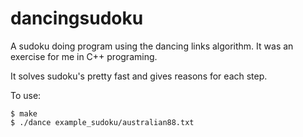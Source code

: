 # dancingsudoku
A sudoku doing program using the dancing links algorithm. It was an exercise for me in C++ programing.

It solves sudoku's pretty fast and gives reasons for each step.

To use:

    $ make
    $ ./dance example_sudoku/australian88.txt
  
  
